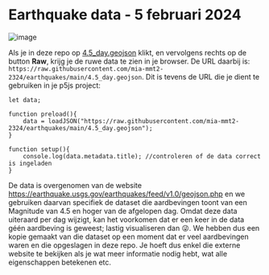 # Earthquake data - 5 februari 2024

![image](https://github.com/mia-mmt2-2324/earthquakes/assets/36117924/18d267b2-969c-4915-b0e8-c4f0e90ae66b)


Als je in deze repo op [4.5_day.geojson](https://raw.githubusercontent.com/mia-mmt2-2324/earthquakes/main/4.5_day.geojson) klikt, en vervolgens rechts op de button **Raw**, krijg je de ruwe data te zien in je browser. De URL daarbij is: `https://raw.githubusercontent.com/mia-mmt2-2324/earthquakes/main/4.5_day.geojson`. Dit is tevens de URL die je dient te gebruiken in je p5js project:


```
let data;

function preload(){
    data = loadJSON("https://raw.githubusercontent.com/mia-mmt2-2324/earthquakes/main/4.5_day.geojson");
}

function setup(){
    console.log(data.metadata.title); //controleren of de data correct is ingeladen
}
``` 

De data is overgenomen van de website https://earthquake.usgs.gov/earthquakes/feed/v1.0/geojson.php en we gebruiken daarvan specifiek de dataset die aardbevingen toont van een Magnitude van 4.5 en hoger van de afgelopen dag. Omdat deze data uiteraard per dag wijzigt, kan het voorkomen dat er een keer in de data géén aardbeving is geweest; lastig visualiseren dan 😜. We hebben dus een kopie gemaakt van die dataset op een moment dat er veel aardbevingen waren en die opgeslagen in deze repo. Je hoeft dus enkel die externe website te bekijken als je wat meer informatie nodig hebt, wat alle eigenschappen betekenen etc. 

